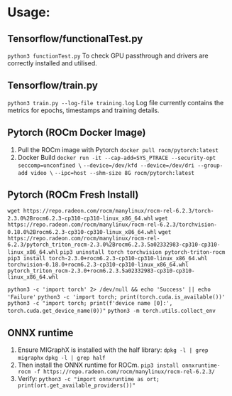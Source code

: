 # Usage:

## Tensorflow/functionalTest.py
`python3 functionTest.py`
To check GPU passthrough and drivers are correctly installed and utilised.

## Tensorflow/train.py
`python3 train.py --log-file training.log`
Log file currently contains the metrics for epochs, timestamps and training details.

## Pytorch (ROCm Docker Image)
1. Pull the ROCm image with Pytorch
    `docker pull rocm/pytorch:latest`
2.  Docker Build
    `docker run -it --cap-add=SYS_PTRACE --security-opt seccomp=unconfined \`
    `--device=/dev/kfd --device=/dev/dri --group-add video \`
    `--ipc=host --shm-size 8G rocm/pytorch:latest`

## Pytorch (ROCm Fresh Install)
`wget https://repo.radeon.com/rocm/manylinux/rocm-rel-6.2.3/torch-2.3.0%2Brocm6.2.3-cp310-cp310-linux_x86_64.whl`
`wget https://repo.radeon.com/rocm/manylinux/rocm-rel-6.2.3/torchvision-0.18.0%2Brocm6.2.3-cp310-cp310-linux_x86_64.whl`
`wget https://repo.radeon.com/rocm/manylinux/rocm-rel-6.2.3/pytorch_triton_rocm-2.3.0%2Brocm6.2.3.5a02332983-cp310-cp310-linux_x86_64.whl`
`pip3 uninstall torch torchvision pytorch-triton-rocm`
`pip3 install torch-2.3.0+rocm6.2.3-cp310-cp310-linux_x86_64.whl torchvision-0.18.0+rocm6.2.3-cp310-cp310-linux_x86_64.whl`
`pytorch_triton_rocm-2.3.0+rocm6.2.3.5a02332983-cp310-cp310-linux_x86_64.whl`

`python3 -c 'import torch' 2> /dev/null && echo 'Success' || echo 'Failure'`
`python3 -c 'import torch; print(torch.cuda.is_available())'`
`python3 -c "import torch; print(f'device name [0]:', torch.cuda.get_device_name(0))"`
`python3 -m torch.utils.collect_env`

## ONNX runtime
1. Ensure MIGraphX is installed with the half library:
`dpkg -l | grep migraphx`
`dpkg -l | grep half`
2. Then install the ONNX runtime for ROCm.
`pip3 install onnxruntime-rocm -f https://repo.radeon.com/rocm/manylinux/rocm-rel-6.2.3/`
3. Verify:
`python3 -c "import onnxruntime as ort; print(ort.get_available_providers())"`
